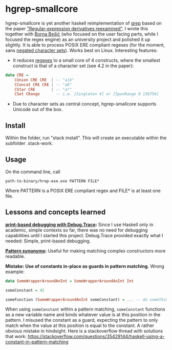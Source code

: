 # hgrep-smallcore

hgrep-smallcore is yet another haskell reimplementation of [grep](https://en.wikipedia.org/wiki/Grep) based on the paper ["Regular-expression derivatives reexamined"](https://www.ccs.neu.edu/home/turon/re-deriv.pdf). I wrote this together with [Borna Bešić](https://github.com/bornabesic) (who focused on the user facing parts, while I focused the regex engine) as an university project and polished it up slightly. It is able to process POSIX ERE compliant regexes (for the moment, sans [negated character sets](https://www.regular-expressions.info/charclass.html)). Works best on Linux. Interesting features:

* It reduces [regexes](https://www.regular-expressions.info/posix.html) to a small core of 4 constructs, where the smallest construct is that of a character set (see 4.2 in the paper):
``` Haskell
data CRE =
    CUnion CRE CRE  | -- "a|b"
    CConcat CRE CRE | -- "ab" 
    CStar CRE       | -- "a*"
    CSet CRange       -- i.e. [Singleton 4] or [SpanRange 0 136756]
```

* Due to character sets as central concept, hgrep-smallcore supports Unicode out of the box.

Install
---
Within the folder, run "stack install". This will create an executable within the subfolder .stack-work.

Usage
---
On the command line, call 

```path-to-binary/hrep-exe.exe PATTERN FILE*``` 

Where PATTERN is a POSIX ERE compliant regex and FILE* is at least one file.

Lessons and concepts learned
----
**[print-based debugging with Debug.Trace](https://hackage.haskell.org/package/base-4.14.0.0/docs/Debug-Trace.html):** Since I use Haskell only in academic, simple contexts so far, there was no need for debugging capabilities until I started this project. Debug.Trace provided exactly what I needed: Simple, print-based debugging.

**[Pattern synonyms](https://gitlab.haskell.org/ghc/ghc/-/wikis/pattern-synonyms):** Useful for making matching complex constructors more readable.

**Mistake: Use of constants in-place as guards in pattern matching.** Wrong example:
``` Haskell
data SomeWrapperAroundAnInt = SomeWrapperAroundAnInt Int

someConstant = 42

someFunction (SomeWrapperAroundAnInt someConstant) = ... -- do something, assuming that the input is (SomeWrapperAroundAnInt 42)
```
When using `someConstant` within a pattern matching, `someConstant` functions as a new variable name and binds whatever value is at this position in the pattern. I misused the constant as a guard, expecting the pattern to only match when the value at this position is equal to the constant. A rather obvious mistake in hindsight. Here is a stackoverflow thread with solutions that work: https://stackoverflow.com/questions/35429144/haskell-using-a-constant-in-pattern-matching
